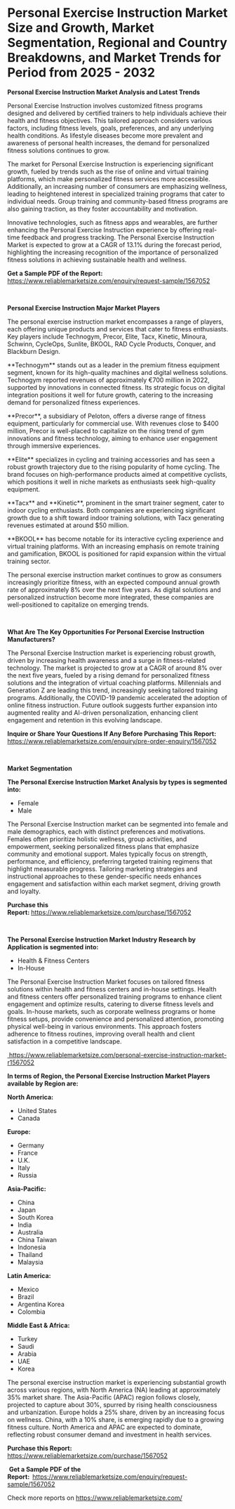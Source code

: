 <p><h1>Personal Exercise Instruction Market Size and Growth, Market Segmentation, Regional and Country Breakdowns, and Market Trends for Period from 2025 -  2032</h1></p><p><strong>Personal Exercise Instruction Market Analysis and Latest Trends</strong></p>
<p><p>Personal Exercise Instruction involves customized fitness programs designed and delivered by certified trainers to help individuals achieve their health and fitness objectives. This tailored approach considers various factors, including fitness levels, goals, preferences, and any underlying health conditions. As lifestyle diseases become more prevalent and awareness of personal health increases, the demand for personalized fitness solutions continues to grow.</p><p>The market for Personal Exercise Instruction is experiencing significant growth, fueled by trends such as the rise of online and virtual training platforms, which make personalized fitness services more accessible. Additionally, an increasing number of consumers are emphasizing wellness, leading to heightened interest in specialized training programs that cater to individual needs. Group training and community-based fitness programs are also gaining traction, as they foster accountability and motivation.</p><p>Innovative technologies, such as fitness apps and wearables, are further enhancing the Personal Exercise Instruction experience by offering real-time feedback and progress tracking. The Personal Exercise Instruction Market is expected to grow at a CAGR of 13.1% during the forecast period, highlighting the increasing recognition of the importance of personalized fitness solutions in achieving sustainable health and wellness.</p></p>
<p><strong>Get a Sample PDF of the Report:&nbsp;</strong> <a href="https://www.reliablemarketsize.com/enquiry/request-sample/1567052?utm_campaign=3220&utm_medium=2&utm_source=Github&utm_content=ia&utm_term=22032025&utm_id=personal-exercise-instruction">https://www.reliablemarketsize.com/enquiry/request-sample/1567052</a></p>
<p>&nbsp;</p>
<p><strong>Personal Exercise Instruction Major Market Players</strong></p>
<p><p>The personal exercise instruction market encompasses a range of players, each offering unique products and services that cater to fitness enthusiasts. Key players include Technogym, Precor, Elite, Tacx, Kinetic, Minoura, Schwinn, CycleOps, Sunlite, BKOOL, RAD Cycle Products, Conquer, and Blackburn Design.</p><p>**Technogym** stands out as a leader in the premium fitness equipment segment, known for its high-quality machines and digital wellness solutions. Technogym reported revenues of approximately €700 million in 2022, supported by innovations in connected fitness. Its strategic focus on digital integration positions it well for future growth, catering to the increasing demand for personalized fitness experiences.</p><p>**Precor**, a subsidiary of Peloton, offers a diverse range of fitness equipment, particularly for commercial use. With revenues close to $400 million, Precor is well-placed to capitalize on the rising trend of gym innovations and fitness technology, aiming to enhance user engagement through immersive experiences.</p><p>**Elite** specializes in cycling and training accessories and has seen a robust growth trajectory due to the rising popularity of home cycling. The brand focuses on high-performance products aimed at competitive cyclists, which positions it well in niche markets as enthusiasts seek high-quality equipment.</p><p>**Tacx** and **Kinetic**, prominent in the smart trainer segment, cater to indoor cycling enthusiasts. Both companies are experiencing significant growth due to a shift toward indoor training solutions, with Tacx generating revenues estimated at around $50 million.</p><p>**BKOOL** has become notable for its interactive cycling experience and virtual training platforms. With an increasing emphasis on remote training and gamification, BKOOL is positioned for rapid expansion within the virtual training sector.</p><p>The personal exercise instruction market continues to grow as consumers increasingly prioritize fitness, with an expected compound annual growth rate of approximately 8% over the next five years. As digital solutions and personalized instruction become more integrated, these companies are well-positioned to capitalize on emerging trends.</p></p>
<p>&nbsp;</p>
<p><strong>What Are The Key Opportunities For Personal Exercise Instruction Manufacturers?</strong></p>
<p><p>The Personal Exercise Instruction market is experiencing robust growth, driven by increasing health awareness and a surge in fitness-related technology. The market is projected to grow at a CAGR of around 8% over the next five years, fueled by a rising demand for personalized fitness solutions and the integration of virtual coaching platforms. Millennials and Generation Z are leading this trend, increasingly seeking tailored training programs. Additionally, the COVID-19 pandemic accelerated the adoption of online fitness instruction. Future outlook suggests further expansion into augmented reality and AI-driven personalization, enhancing client engagement and retention in this evolving landscape.</p></p>
<p><strong>Inquire or Share Your Questions If Any Before Purchasing This Report:</strong> <a href="https://www.reliablemarketsize.com/enquiry/pre-order-enquiry/1567052?utm_campaign=3220&utm_medium=2&utm_source=Github&utm_content=ia&utm_term=22032025&utm_id=personal-exercise-instruction">https://www.reliablemarketsize.com/enquiry/pre-order-enquiry/1567052</a></p>
<p>&nbsp;</p>
<p><strong>Market Segmentation</strong></p>
<p><strong>The Personal Exercise Instruction Market Analysis by types is segmented into:</strong></p>
<p><ul><li>Female</li><li>Male</li></ul></p>
<p><p>The Personal Exercise Instruction market can be segmented into female and male demographics, each with distinct preferences and motivations. Females often prioritize holistic wellness, group activities, and empowerment, seeking personalized fitness plans that emphasize community and emotional support. Males typically focus on strength, performance, and efficiency, preferring targeted training regimens that highlight measurable progress. Tailoring marketing strategies and instructional approaches to these gender-specific needs enhances engagement and satisfaction within each market segment, driving growth and loyalty.</p></p>
<p><strong>Purchase this Report:&nbsp;</strong><a href="https://www.reliablemarketsize.com/purchase/1567052?utm_campaign=3220&utm_medium=2&utm_source=Github&utm_content=ia&utm_term=22032025&utm_id=personal-exercise-instruction">https://www.reliablemarketsize.com/purchase/1567052</a></p>
<p>&nbsp;</p>
<p><strong>The Personal Exercise Instruction Market Industry Research by Application is segmented into:</strong></p>
<p><ul><li>Health & Fitness Centers</li><li>In-House</li></ul></p>
<p><p>The Personal Exercise Instruction Market focuses on tailored fitness solutions within health and fitness centers and in-house settings. Health and fitness centers offer personalized training programs to enhance client engagement and optimize results, catering to diverse fitness levels and goals. In-house markets, such as corporate wellness programs or home fitness setups, provide convenience and personalized attention, promoting physical well-being in various environments. This approach fosters adherence to fitness routines, improving overall health and client satisfaction in a competitive landscape.</p></p>
<p><a href="https://www.reliablemarketsize.com/personal-exercise-instruction-market-r1567052?utm_campaign=3220&utm_medium=2&utm_source=Github&utm_content=ia&utm_term=22032025&utm_id=personal-exercise-instruction">&nbsp;https://www.reliablemarketsize.com/personal-exercise-instruction-market-r1567052</a></p>
<p><strong>In terms of Region, the Personal Exercise Instruction Market Players available by Region are:</strong></p>
<p>
    <p> <strong> North America: </strong>
        <ul>
            <li>United States</li>
            <li>Canada</li>
        </ul>
        </p> 
    <p> <strong> Europe: </strong>
        <ul>
            <li>Germany</li>
            <li>France</li>
            <li>U.K.</li>
            <li>Italy</li>
            <li>Russia</li>
        </ul>
        </p> 
    <p> <strong> Asia-Pacific: </strong>
        <ul>
            <li>China</li>
            <li>Japan</li>
            <li>South Korea</li>
            <li>India</li>
            <li>Australia</li>
            <li>China Taiwan</li>
            <li>Indonesia</li>
            <li>Thailand</li>
            <li>Malaysia</li>
        </ul>
        </p> 
    <p> <strong> Latin America: </strong>
        <ul>
            <li>Mexico</li>
            <li>Brazil</li>
            <li>Argentina Korea</li>
            <li>Colombia</li>
        </ul>
        </p> 
    <p> <strong> Middle East & Africa: </strong>
        <ul>
            <li>Turkey</li>
            <li>Saudi</li>
            <li>Arabia</li>
            <li>UAE</li>
            <li>Korea</li>
        </ul>
    </p>
    </p>
<p><p>The personal exercise instruction market is experiencing substantial growth across various regions, with North America (NA) leading at approximately 35% market share. The Asia-Pacific (APAC) region follows closely, projected to capture about 30%, spurred by rising health consciousness and urbanization. Europe holds a 25% share, driven by an increasing focus on wellness. China, with a 10% share, is emerging rapidly due to a growing fitness culture. North America and APAC are expected to dominate, reflecting robust consumer demand and investment in health services.</p></p>
<p><strong>Purchase this Report: </strong><a href="https://www.reliablemarketsize.com/purchase/1567052?utm_campaign=3220&utm_medium=2&utm_source=Github&utm_content=ia&utm_term=22032025&utm_id=personal-exercise-instruction">https://www.reliablemarketsize.com/purchase/1567052</a></p>
<p>&nbsp;<strong>Get a Sample PDF of the Report:&nbsp;&nbsp;</strong><a href="https://www.reliablemarketsize.com/enquiry/request-sample/1567052?utm_campaign=3220&utm_medium=2&utm_source=Github&utm_content=ia&utm_term=22032025&utm_id=personal-exercise-instruction">https://www.reliablemarketsize.com/enquiry/request-sample/1567052</a></p>
<p><strong></strong></p>
<p>Check more reports on <a href="https://www.reliablemarketsize.com/?utm_campaign=3220&utm_medium=2&utm_source=Github&utm_content=ia&utm_term=22032025&utm_id=personal-exercise-instruction">https://www.reliablemarketsize.com/</a></p>